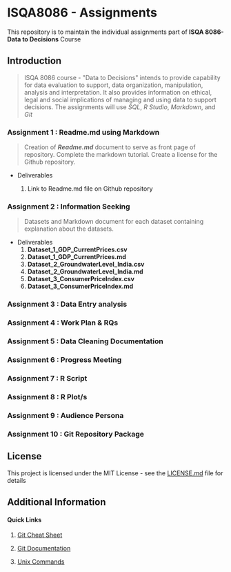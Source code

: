 # ISQA8086 - Assignments
This repository is to maintain the individual assignments part of **ISQA 8086- Data to Decisions** Course

## Introduction
>ISQA 8086 course - "Data to Decisions" intends to provide capability for data evaluation to support, data organization, manipulation, analysis and interpretation. It also provides information on ethical, legal and social implications of managing and using data to support decisions. The assignments will use _SQL_, _R Studio_, _Markdown_, and _Git_

### Assignment 1 : Readme.md using Markdown

>Creation of **_Readme.md_** document to serve as front page of repository. Complete the markdown tutorial. Create a license for the Github repository.
* Deliverables

  1. Link to Readme.md file on Github repository

### Assignment 2 : Information Seeking
>Datasets and Markdown document for each dataset containing explanation about the datasets.
* Deliverables
  1. __Dataset_1_GDP_CurrentPrices.csv__
  2. __Dataset_1_GDP_CurrentPrices.md__
  3. __Dataset_2_GroundwaterLevel_India.csv__
  4. __Dataset_2_GroundwaterLevel_India.md__
  5. __Dataset_3_ConsumerPriceIndex.csv__
  6. __Dataset_3_ConsumerPriceIndex.md__


### Assignment 3 : Data Entry analysis

### Assignment 4 : Work Plan & RQs

### Assignment 5 : Data Cleaning Documentation

### Assignment 6 : Progress Meeting

### Assignment 7 : R Script

### Assignment 8 : R Plot/s

### Assignment 9 : Audience Persona

### Assignment 10 : Git Repository Package

## License

This project is licensed under the MIT License - see the [LICENSE.md](https://github.com/Narahari-Sundaragopalan/ISQA8086_Assignments/blob/master/LICENSE) file for details

## Additional Information

#### Quick Links

1. [Git Cheat Sheet](https://www.git-tower.com/blog/git-cheat-sheet/)

2. [Git Documentation](https://www.git-scm.com/doc)

3. [Unix Commands](http://cheatsheetworld.com/programming/unix-linux-cheat-sheet/)
